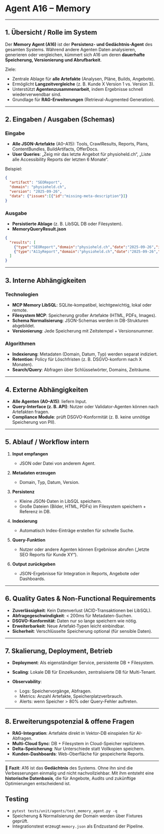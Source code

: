 # Agent A16 – Memory

---

## 1. Übersicht / Rolle im System

Der **Memory Agent (A16)** ist der **Persistenz- und Gedächtnis-Agent** des gesamten Systems.
Während andere Agenten Daten analysieren, generieren oder vergleichen, kümmert sich A16 um deren **dauerhafte Speicherung, Versionierung und Abrufbarkeit**.

Ziele:

* Zentrale Ablage für **alle Artefakte** (Analysen, Pläne, Builds, Angebote).
* Ermöglicht **Langzeitvergleiche** (z. B. Kunde X Version 1 vs. Version 3).
* Unterstützt **Agentenzusammenarbeit**, indem Ergebnisse schnell wiederverwendbar sind.
* Grundlage für **RAG-Erweiterungen** (Retrieval-Augmented Generation).

---

## 2. Eingaben / Ausgaben (Schemas)

### Eingabe

* **Alle JSON-Artefakte** (A0–A15): Tools, CrawlResults, Reports, Plans, ContentBundles, BuildArtifacts, OfferDocs.
* **User Queries**: „Zeig mir das letzte Angebot für physioheld.ch“, „Liste alle Accessibility Reports der letzten 6 Monate“.

Beispiel:

```json
{
  "artifact": "SEOReport",
  "domain": "physioheld.ch",
  "version": "2025-09-26",
  "data": {"issues":[{"id":"missing-meta-description"}]}
}
```

### Ausgabe

* **Persistierte Ablage** (z. B. LibSQL DB oder Filesystem).
* **MemoryQueryResult.json**

```json
{
  "results": [
    {"type":"SEOReport","domain":"physioheld.ch","date":"2025-09-26","issues":3},
    {"type":"A11yReport","domain":"physioheld.ch","date":"2025-09-26","violations":23}
  ]
}
```

---

## 3. Interne Abhängigkeiten

### Technologien

* **MCP Memory LibSQL**: SQLite-kompatibel, leichtgewichtig, lokal oder remote.
* **Filesystem MCP**: Speicherung großer Artefakte (HTML, PDFs, Images).
* **Schema Normalisierung**: JSON-Schemas werden in DB-Strukturen abgebildet.
* **Versionierung**: Jede Speicherung mit Zeitstempel + Versionsnummer.

### Algorithmen

* **Indexierung**: Metadaten (Domain, Datum, Typ) werden separat indiziert.
* **Retention**: Policy für Löschfristen (z. B. DSGVO-konform nach X Monaten).
* **Search/Query**: Abfragen über Schlüsselwörter, Domains, Zeiträume.

---

## 4. Externe Abhängigkeiten

* **Alle Agenten (A0–A15)**: liefern Input.
* **Query-Interface (z. B. API)**: Nutzer oder Validator-Agenten können nach Artefakten fragen.
* **Compliance Module**: prüft DSGVO-Konformität (z. B. keine unnötige Speicherung von PII).

---

## 5. Ablauf / Workflow intern

1. **Input empfangen**

   * JSON oder Datei von anderem Agent.

2. **Metadaten erzeugen**

   * Domain, Typ, Datum, Version.

3. **Persistenz**

   * Kleine JSON-Daten in LibSQL speichern.
   * Große Dateien (Bilder, HTML, PDFs) im Filesystem speichern + Referenz in DB.

4. **Indexierung**

   * Automatisch Index-Einträge erstellen für schnelle Suche.

5. **Query-Funktion**

   * Nutzer oder andere Agenten können Ergebnisse abrufen („letzte SEO Reports für Kunde XY“).

6. **Output zurückgeben**

   * JSON-Ergebnisse für Integration in Reports, Angebote oder Dashboards.

---

## 6. Quality Gates & Non-Functional Requirements

* **Zuverlässigkeit**: Kein Datenverlust (ACID-Transaktionen bei LibSQL).
* **Abfragegeschwindigkeit**: < 200ms für Metadaten-Suchen.
* **DSGVO-Konformität**: Daten nur so lange speichern wie nötig.
* **Erweiterbarkeit**: Neue Artefakt-Typen leicht einbindbar.
* **Sicherheit**: Verschlüsselte Speicherung optional (für sensible Daten).

---

## 7. Skalierung, Deployment, Betrieb

* **Deployment**: Als eigenständiger Service, persistente DB + Filesystem.
* **Scaling**: Lokale DB für Einzelkunden, zentralisierte DB für Multi-Tenant.
* **Observability**:

  * Logs: Speichervorgänge, Abfragen.
  * Metrics: Anzahl Artefakte, Speicherplatzverbrauch.
  * Alerts: wenn Speicher > 80% oder Query-Fehler auftreten.

---

## 8. Erweiterungspotenzial & offene Fragen

* **RAG-Integration**: Artefakte direkt in Vektor-DB einspielen für AI-Abfragen.
* **Multi-Cloud Sync**: DB + Filesystem in Cloud-Speicher replizieren.
* **Delta-Speicherung**: Nur Unterschiede statt Vollkopien speichern.
* **Kunden-Dashboards**: Web-Oberfläche für gespeicherte Reports.

---

📄 **Fazit**:
A16 ist das **Gedächtnis** des Systems. Ohne ihn sind die Verbesserungen einmalig und nicht nachvollziehbar.
Mit ihm entsteht eine **historische Datenbasis**, die für Angebote, Audits und zukünftige Optimierungen entscheidend ist.

## Testing

* `pytest tests/unit/agents/test_memory_agent.py -q`
* Speicherung & Normalisierung der Domain werden über Fixtures geprüft.
* Integrationstest erzeugt `memory.json` als Endzustand der Pipeline.

